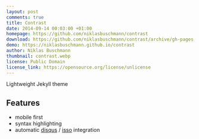 ```yaml
---
layout: post
comments: true
title: Contrast
date: 2014-09-14 00:03:00 +01:00
homepage: https://github.com/niklasbuschmann/contrast
download: https://github.com/niklasbuschmann/contrast/archive/gh-pages.zip
demo: https://niklasbuschmann.github.io/contrast
author: Niklas Buschmann
thumbnail: contrast.webp
license: Public Domain
license_link: https://opensource.org/license/unlicense
---
```


Lightweight Jekyll theme

## Features

* mobile first
* syntax highlighting
* automatic [disqus](https://disqus.com/) / [isso](https://posativ.org/isso/) integration
